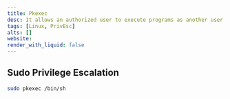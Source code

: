 ```yaml
---
title: Pkexec
desc: It allows an authorized user to execute programs as another user.
tags: [Linux, PrivEsc]
alts: []
website:
render_with_liquid: false
---
```


## Sudo Privilege Escalation

```sh
sudo pkexec /bin/sh
```